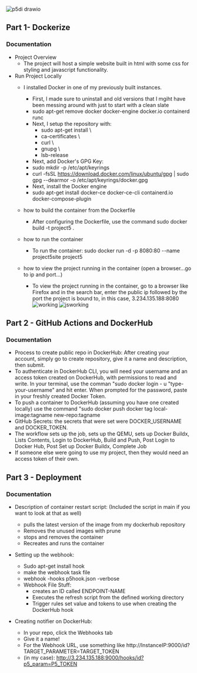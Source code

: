 
![p5di drawio](https://user-images.githubusercontent.com/84351411/205162845-9989ab07-2a4f-4d00-ba5e-37e9d0ef4146.png)

## Part 1- Dockerize



### Documentation
- Project Overview
  - The project will host a simple website built in html with some css for styling and javascript functionality. 
- Run Project Locally
  - I installed Docker in one of my previously built instances. 
    - First, I made sure to uninstall and old versions that I mgiht have been messing around with just to start with a clean slate 
    -  sudo apt-get remove docker docker-engine docker.io containerd runc
    - Next, I setup the repository with: 
        - sudo apt-get install \
        - ca-certificates \
        - curl \
        - gnupg \
        - lsb-release
    - Next, add Docker's GPG Key: 
     -  sudo mkdir -p /etc/apt/keyrings
     -  curl -fsSL https://download.docker.com/linux/ubuntu/gpg | sudo gpg --dearmor -o /etc/apt/keyrings/docker.gpg
    - Next, install the Docker engine
     -  sudo apt-get install docker-ce docker-ce-cli containerd.io docker-compose-plugin
  - how to build the container from the Dockerfile
    - After configuring the Dockerfile, use the command sudo docker build -t project5 .
  - how to run the container
    - To run the container:  sudo docker run -d -p 8080:80 --name project5site project5

  - how to view the project running in the container (open a browser...go to ip and port...)
    - To view the project running in the container, go to a browser like Firefox and in the search bar, enter the public ip followed by the port the project is bound to, in this case, 3.234.135.188:8080
    ![working](https://user-images.githubusercontent.com/84351411/205159251-0d73e474-3b27-481b-a420-0725a41b0206.png)
![jsworking](https://user-images.githubusercontent.com/84351411/205159263-777b0323-6567-4eee-b29e-8f719671406a.png)

    
## Part 2 - GitHub Actions and DockerHub
### Documentation
  - Process to create public repo in DockerHub: After creating your account, simply go to create repository, give it a name and description, then submit. 
  - To authenticate in DockerHub CLI, you will need your username and an access token created on DockerHub, with permissions to read and write. In your terminal, use the comman "sudo docker login - u "type-your-username" and hit enter. When prompted for the password, paste in your freshly created Docker Token. 
  - To push a container to DockerHub (assuming you have one created locally) use the command "sudo docker push docker tag local-image:tagname new-repo:tagname
  - GitHub Secrets: the secrets that were set were DOCKER_USERNAME and DOCKER_TOKEN. 
  - The workflow sets up the job, sets up the QEMU, sets up Docker Buildx, Lists Contents, Login to DockerHub, Build and Push, Post Login to Docker Hub, Post Set up Docker Buildx, Complete Job 
  - If someone else were going to use my project, then they would need an access token of their own. 
## Part 3 - Deployment

### Documentation
  - Description of container restart script: (Included the script in main if you want to look at that as well)
    - pulls the latest version of the image from my dockerhub repository
    - Removes the unused images with prune 
    - stops and removes the container
    - Recreates and runs the container
  
  - Setting up the webhook: 
    - Sudo apt-get install hook
    - make the webhook task file 
    - webhook -hooks p5hook.json -verbose
    - Webhook File Stuff: 
      - creates an ID called ENDPOINT-NAME
      - Executes the refresh script from the defined working directory
      - Trigger rules set value and tokens to use when creating the DockerHub hook
  - Creating notifier on DockerHub:
    - In your repo, click the Webhooks tab
    - Give it a name!
    - For the Webhook URL, use something like http://InstanceIP:9000/id?TARGET_PARAMETER=TARGET_TOKEN
    - (in my case): http://3.234.135.188:9000/hooks/id?p5_param=P5_TOKEN
   
 
